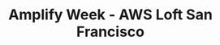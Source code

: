 ---
title: Amplify Week - AWS Loft San Francisco
description: "During Amplify Week we will explore how we can leverage serverless & managed AWS services, quickly and easily integrating what used to be complex functionality in minutes. We'll integrate web & mobile applications. This free three day event is open to anyone who has an AWS account."
href: https://aws.amazon.com/start-ups/loft/sf-loft/
avatar: ./loft-sf.png
attendantIds:
  - nader-dabit
  - kurt-kemple
  - gerard-sans
country: United States
city: San Francisco
---
